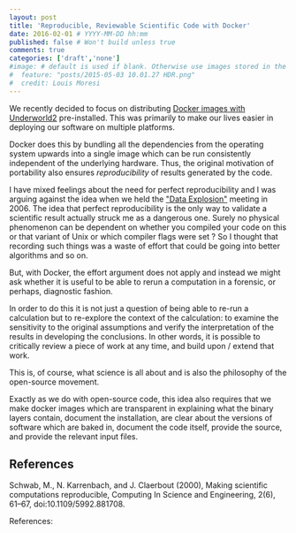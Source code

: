 ```yaml
---
layout: post
title: 'Reproducible, Reviewable Scientific Code with Docker'
date: 2016-02-01 # YYYY-MM-DD hh:mm
published: false # Won't build unless true
comments: true
categories: ['draft','none']
#image: # default is used if blank. Otherwise use images stored in the _images/posts folder
#  feature: "posts/2015-05-03 10.01.27 HDR.png"
#  credit: Louis Moresi
---
```


We recently decided to focus on distributing [Docker images with Underworld2](http://www.underworldcode.org/posts/Underworld-and-Dockers2/) pre-installed. This was primarily to make our lives easier in deploying our software on multiple platforms.

Docker does this by bundling all the dependencies from the operating system upwards into a single image which can be run consistently independent of the underlying hardware. Thus, the original motivation of portability also ensures _reproducibility_ of results generated by the code.

I have mixed feelings about the need for perfect reproducibility and I was arguing against the idea when we held the ["Data Explosion"](http://rses.anu.edu.au/cadi/Whiteconference/) meeting in 2006. The idea that perfect reproducibility is the only way to validate a scientific result actually struck me as a dangerous one. Surely no physical phenomenon can be dependent on whether you compiled your code on this or that variant of Unix or which compiler flags were set ? So I thought that recording such things was a waste of effort that could be going into better algorithms and so on.

But, with Docker, the effort argument does not apply and instead we might ask whether it is useful to be able to rerun a computation in a forensic, or perhaps, diagnostic fashion.

In order to do this it is not just a question of being able to re-run a calculation but to re-explore the context of the calculation: to examine the sensitivity to the original assumptions and verify the interpretation of the results in developing the conclusions. In other words, it is possible to critically review a piece of work at any time, and build upon / extend that work.

This is, of course, what science is all about and is also the philosophy of the open-source movement.

Exactly as we do with open-source code, this idea also requires that we make docker images which are transparent in explaining what the binary layers contain, document the installation, are clear about the versions of software which are baked in, document the code itself, provide the source, and provide the relevant input files.


## References

Schwab, M., N. Karrenbach, and J. Claerbout (2000), Making scientific computations reproducible, Computing In Science and Engineering, 2(6), 61–67, doi:10.1109/5992.881708.





References:
